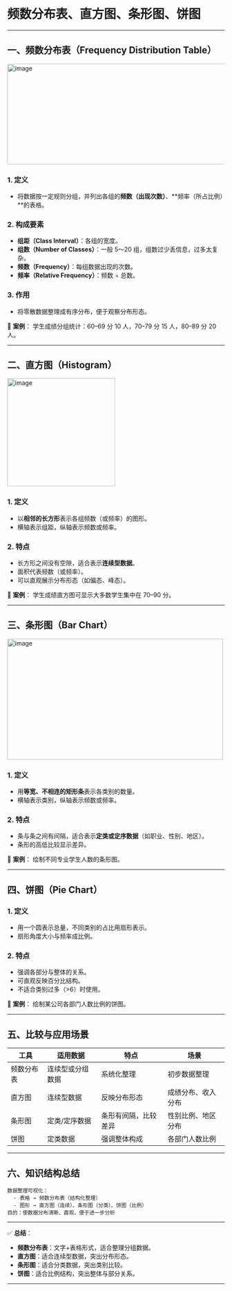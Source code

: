 
# 频数分布表、直方图、条形图、饼图

---

## 一、频数分布表（Frequency Distribution Table）
<img width="700" height="233" alt="image" src="https://github.com/user-attachments/assets/b0bc6bff-273a-4098-9cda-bfc7270d7a63" />


### 1. 定义

* 将数据按一定规则分组，并列出各组的**频数（出现次数）**、\*\*频率（所占比例）\*\*的表格。

### 2. 构成要素

* **组距（Class Interval）**：各组的宽度。
* **组数（Number of Classes）**：一般 5～20 组，组数过少丢信息，过多太复杂。
* **频数（Frequency）**：每组数据出现的次数。
* **频率（Relative Frequency）**：频数 ÷ 总数。

### 3. 作用

* 将零散数据整理成有序分布，便于观察分布形态。

📍 **案例**：
学生成绩分组统计：60–69 分 10 人，70–79 分 15 人，80–89 分 20 人。

---

## 二、直方图（Histogram）
<img width="250" height="250" alt="image" src="https://github.com/user-attachments/assets/87032eba-2816-4127-8422-fce58f782a80" />

### 1. 定义

* 以**相邻的长方形**表示各组频数（或频率）的图形。
* 横轴表示组距，纵轴表示频数或频率。

### 2. 特点

* 长方形之间没有空隙，适合表示**连续型数据**。
* 面积代表频数（或频率）。
* 可以直观展示分布形态（如偏态、峰态）。

📍 **案例**：
学生成绩直方图可显示大多数学生集中在 70–90 分。

---

## 三、条形图（Bar Chart）
<img width="500" height="280" alt="image" src="https://github.com/user-attachments/assets/a7045189-74ef-42be-8802-0187a853aa6c" />

### 1. 定义

* 用**等宽、不相连的矩形条**表示各类别的数量。
* 横轴表示类别，纵轴表示频数或频率。

### 2. 特点

* 条与条之间有间隔，适合表示**定类或定序数据**（如职业、性别、地区）。
* 条形的高低比较显示差异。

📍 **案例**：
绘制不同专业学生人数的条形图。

---

## 四、饼图（Pie Chart）

### 1. 定义

* 用一个圆表示总量，不同类别的占比用扇形表示。
* 扇形角度大小与频率成比例。

### 2. 特点

* 强调各部分与整体的关系。
* 可直观反映百分比结构。
* 不适合类别过多（>6）时使用。

📍 **案例**：
绘制某公司各部门人数比例的饼图。

---

## 五、比较与应用场景

| 工具    | 适用数据     | 特点         | 场景        |
| ----- | -------- | ---------- | --------- |
| 频数分布表 | 连续型或分组数据 | 系统化整理      | 初步数据整理    |
| 直方图   | 连续型数据    | 反映分布形态     | 成绩分布、收入分布 |
| 条形图   | 定类/定序数据  | 条形有间隔，比较差异 | 性别比例、地区分布 |
| 饼图    | 定类数据     | 强调整体构成     | 各部门人数比例   |

---

## 六、知识结构总结

```
数据整理可视化：
  - 表格 → 频数分布表（结构化整理）
  - 图形 → 直方图（连续）、条形图（分类）、饼图（比例）
目的：使数据分布清晰、直观，便于进一步分析
```

---

✅ **总结**：

* **频数分布表**：文字+表格形式，适合整理分组数据。
* **直方图**：适合连续型数据，突出分布形态。
* **条形图**：适合分类数据，突出类别比较。
* **饼图**：适合比例结构，突出整体与部分关系。

---


